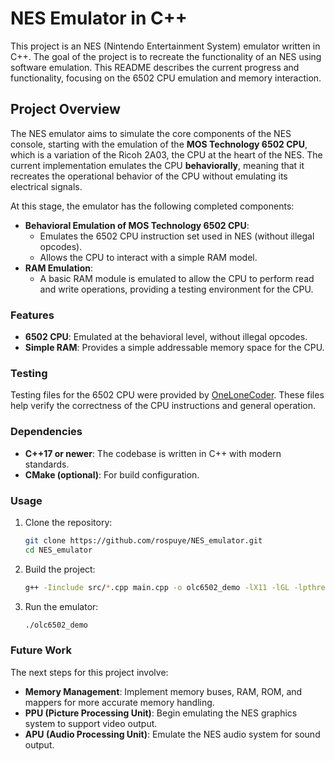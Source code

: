 # NES Emulator in C++

This project is an NES (Nintendo Entertainment System) emulator written in C++. The goal of the project is to recreate the functionality of an NES using software emulation. This README describes the current progress and functionality, focusing on the 6502 CPU emulation and memory interaction.

## Project Overview

The NES emulator aims to simulate the core components of the NES console, starting with the emulation of the **MOS Technology 6502 CPU**, which is a variation of the Ricoh 2A03, the CPU at the heart of the NES. The current implementation emulates the CPU **behaviorally**, meaning that it recreates the operational behavior of the CPU without emulating its electrical signals. 

At this stage, the emulator has the following completed components:
- **Behavioral Emulation of MOS Technology 6502 CPU**:
  - Emulates the 6502 CPU instruction set used in NES (without illegal opcodes).
  - Allows the CPU to interact with a simple RAM model.
- **RAM Emulation**:
  - A basic RAM module is emulated to allow the CPU to perform read and write operations, providing a testing environment for the CPU.

### Features

- **6502 CPU**: Emulated at the behavioral level, without illegal opcodes.
- **Simple RAM**: Provides a simple addressable memory space for the CPU.
  
### Testing

Testing files for the 6502 CPU were provided by [OneLoneCoder](https://onelonecoder.com). These files help verify the correctness of the CPU instructions and general operation.

### Dependencies

- **C++17 or newer**: The codebase is written in C++ with modern standards.
- **CMake (optional)**: For build configuration.

### Usage

1. Clone the repository:
   ```bash
   git clone https://github.com/rospuye/NES_emulator.git
   cd NES_emulator
2. Build the project:
   ```bash
   g++ -Iinclude src/*.cpp main.cpp -o olc6502_demo -lX11 -lGL -lpthread -lpng -lstdc++fs -std=c++17
3. Run the emulator:
   ```bash
   ./olc6502_demo
### Future Work

The next steps for this project involve:
- **Memory Management**: Implement memory buses, RAM, ROM, and mappers for more accurate memory handling.
- **PPU (Picture Processing Unit)**: Begin emulating the NES graphics system to support video output.
- **APU (Audio Processing Unit)**: Emulate the NES audio system for sound output.